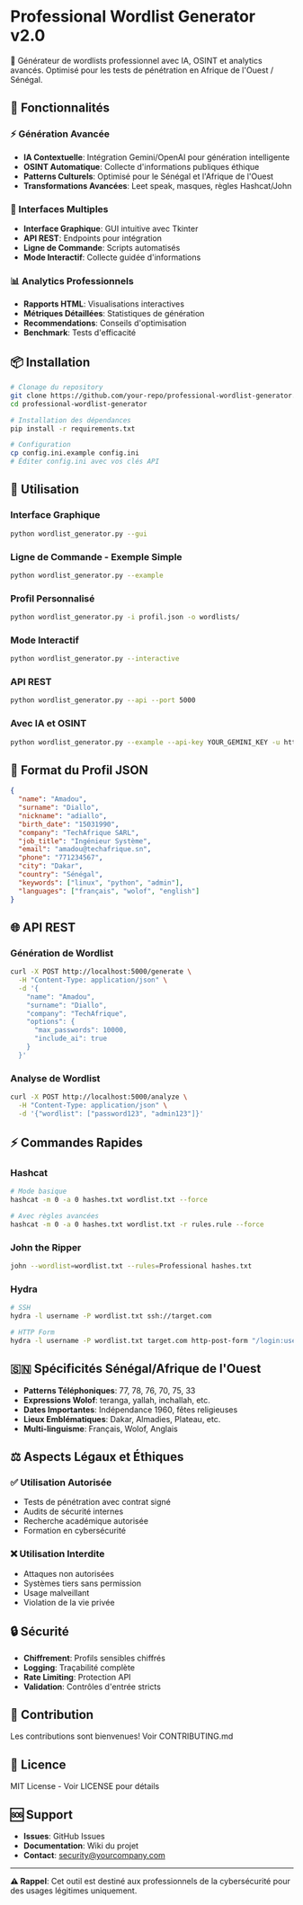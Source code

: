 # Professional Wordlist Generator v2.0

🔐 Générateur de wordlists professionnel avec IA, OSINT et analytics avancés.
Optimisé pour les tests de pénétration en Afrique de l'Ouest / Sénégal.

## 🚀 Fonctionnalités

### ⚡ Génération Avancée
- **IA Contextuelle**: Intégration Gemini/OpenAI pour génération intelligente
- **OSINT Automatique**: Collecte d'informations publiques éthique
- **Patterns Culturels**: Optimisé pour le Sénégal et l'Afrique de l'Ouest
- **Transformations Avancées**: Leet speak, masques, règles Hashcat/John

### 🎯 Interfaces Multiples
- **Interface Graphique**: GUI intuitive avec Tkinter
- **API REST**: Endpoints pour intégration
- **Ligne de Commande**: Scripts automatisés
- **Mode Interactif**: Collecte guidée d'informations

### 📊 Analytics Professionnels
- **Rapports HTML**: Visualisations interactives
- **Métriques Détaillées**: Statistiques de génération
- **Recommendations**: Conseils d'optimisation
- **Benchmark**: Tests d'efficacité

## 📦 Installation

```bash
# Clonage du repository
git clone https://github.com/your-repo/professional-wordlist-generator.git
cd professional-wordlist-generator

# Installation des dépendances
pip install -r requirements.txt

# Configuration
cp config.ini.example config.ini
# Éditer config.ini avec vos clés API
```

## 🔧 Utilisation

### Interface Graphique
```bash
python wordlist_generator.py --gui
```

### Ligne de Commande - Exemple Simple
```bash
python wordlist_generator.py --example
```

### Profil Personnalisé
```bash
python wordlist_generator.py -i profil.json -o wordlists/
```

### Mode Interactif
```bash
python wordlist_generator.py --interactive
```

### API REST
```bash
python wordlist_generator.py --api --port 5000
```

### Avec IA et OSINT
```bash
python wordlist_generator.py --example --api-key YOUR_GEMINI_KEY -u https://target-website.com
```

## 📄 Format du Profil JSON

```json
{
  "name": "Amadou",
  "surname": "Diallo",
  "nickname": "adiallo",
  "birth_date": "15031990",
  "company": "TechAfrique SARL",
  "job_title": "Ingénieur Système",
  "email": "amadou@techafrique.sn",
  "phone": "771234567",
  "city": "Dakar",
  "country": "Sénégal",
  "keywords": ["linux", "python", "admin"],
  "languages": ["français", "wolof", "english"]
}
```

## 🌐 API REST

### Génération de Wordlist
```bash
curl -X POST http://localhost:5000/generate \
  -H "Content-Type: application/json" \
  -d '{
    "name": "Amadou",
    "surname": "Diallo",
    "company": "TechAfrique",
    "options": {
      "max_passwords": 10000,
      "include_ai": true
    }
  }'
```

### Analyse de Wordlist
```bash
curl -X POST http://localhost:5000/analyze \
  -H "Content-Type: application/json" \
  -d '{"wordlist": ["password123", "admin123"]}'
```

## ⚡ Commandes Rapides

### Hashcat
```bash
# Mode basique
hashcat -m 0 -a 0 hashes.txt wordlist.txt --force

# Avec règles avancées
hashcat -m 0 -a 0 hashes.txt wordlist.txt -r rules.rule --force
```

### John the Ripper
```bash
john --wordlist=wordlist.txt --rules=Professional hashes.txt
```

### Hydra
```bash
# SSH
hydra -l username -P wordlist.txt ssh://target.com

# HTTP Form
hydra -l username -P wordlist.txt target.com http-post-form "/login:user=^USER^&pass=^PASS^:Invalid"
```

## 🇸🇳 Spécificités Sénégal/Afrique de l'Ouest

- **Patterns Téléphoniques**: 77, 78, 76, 70, 75, 33
- **Expressions Wolof**: teranga, yallah, inchallah, etc.
- **Dates Importantes**: Indépendance 1960, fêtes religieuses
- **Lieux Emblématiques**: Dakar, Almadies, Plateau, etc.
- **Multi-linguisme**: Français, Wolof, Anglais

## ⚖️ Aspects Légaux et Éthiques

### ✅ Utilisation Autorisée
- Tests de pénétration avec contrat signé
- Audits de sécurité internes
- Recherche académique autorisée
- Formation en cybersécurité

### ❌ Utilisation Interdite
- Attaques non autorisées
- Systèmes tiers sans permission
- Usage malveillant
- Violation de la vie privée

## 🔒 Sécurité

- **Chiffrement**: Profils sensibles chiffrés
- **Logging**: Traçabilité complète
- **Rate Limiting**: Protection API
- **Validation**: Contrôles d'entrée stricts

## 🤝 Contribution

Les contributions sont bienvenues! Voir CONTRIBUTING.md

## 📄 Licence

MIT License - Voir LICENSE pour détails

## 🆘 Support

- **Issues**: GitHub Issues
- **Documentation**: Wiki du projet
- **Contact**: security@yourcompany.com

---

**⚠️ Rappel**: Cet outil est destiné aux professionnels de la cybersécurité pour des usages légitimes uniquement.
